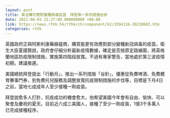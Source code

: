 ```yaml
---
layout: post
title: 英洽購可應對變種病毒疫苗　拜登推一系列措施谷針
date: 2021-06-03 15:27:00.000000000 +08:00
link: https://news.rthk.hk/rthk/ch/component/k2/1594116-20210603.htm
categories: rthk
---
```


英國政府正與阿斯利康藥廠磋商，購買能更有效應對部分變種新冠病毒的疫苗。衛生大臣夏國賢說，政府會仔細分析最新疫情數據，確定是否按原定路線圖，將英格蘭地區防疫限制措施，實施第四階段放寬。不過有專家警告，當地處於第三波疫情初期，建議推遲。

美國總統拜登提出「行動月」，推出一系列措施「谷針」，優惠從免費啤酒、免費體育賽事門券，到免費托兒服務及調整放寬抗疫限制措施的步伐等，目標是下月4日之前，當地七成成年人至少接種一劑疫苗。

拜登說愈多人打針，抗疫成功的機會愈大，他希望美國今年會有自由、愉快、可以聚會及慶祝的夏天。目前近六成三美國人，接種了至少一劑疫苗，1億3千多萬人已完成接種程序。
